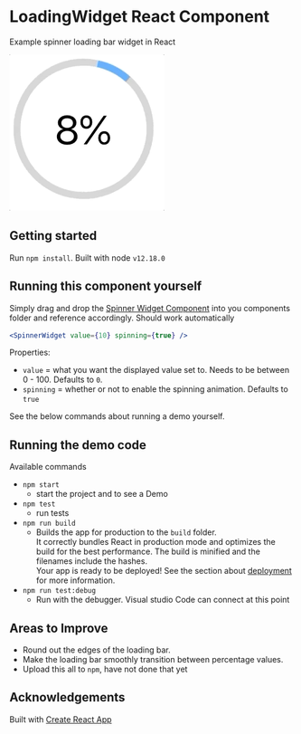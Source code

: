 # LoadingWidget React Component

Example spinner loading bar widget in React

<img src="imgs/loadingGif.gif"></img>

## Getting started

Run `npm install`. Built with node `v12.18.0`

## Running this component yourself

Simply drag and drop the [Spinner Widget Component](./src/components/SpinnerWidget) into you components folder and reference accordingly. Should work automatically

```jsx
<SpinnerWidget value={10} spinning={true} />
```

Properties:

- `value` = what you want the displayed value set to. Needs to be between 0 - 100. Defaults to `0`.
- `spinning` = whether or not to enable the spinning animation. Defaults to `true`

See the below commands about running a demo yourself.

## Running the demo code

Available commands

- `npm start`
  - start the project and to see a Demo
- `npm test`
  - run tests
- `npm run build`
  - Builds the app for production to the `build` folder.<br /> It correctly bundles React in production mode and optimizes the build for the best performance. The build is minified and the filenames include the hashes.<br /> Your app is ready to be deployed! See the section about [deployment](https://facebook.github.io/create-react-app/docs/deployment) for more information.
- `npm run test:debug`
  - Run with the debugger. Visual studio Code can connect at this point

## Areas to Improve

- Round out the edges of the loading bar.
- Make the loading bar smoothly transition between percentage values.
- Upload this all to `npm`, have not done that yet

## Acknowledgements

Built with [Create React App](https://create-react-app.dev/)
